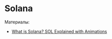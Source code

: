 # Solana

Материалы:

* [What is Solana? SOL Explained with Animations](https://www.youtube.com/watch?v=1jzROE6EhxM)
